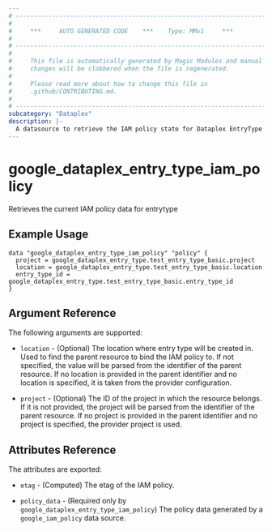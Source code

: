 ```yaml
---
# ----------------------------------------------------------------------------
#
#     ***     AUTO GENERATED CODE    ***    Type: MMv1     ***
#
# ----------------------------------------------------------------------------
#
#     This file is automatically generated by Magic Modules and manual
#     changes will be clobbered when the file is regenerated.
#
#     Please read more about how to change this file in
#     .github/CONTRIBUTING.md.
#
# ----------------------------------------------------------------------------
subcategory: "Dataplex"
description: |-
  A datasource to retrieve the IAM policy state for Dataplex EntryType
---
```



# google_dataplex_entry_type_iam_policy

Retrieves the current IAM policy data for entrytype


## Example Usage


```hcl
data "google_dataplex_entry_type_iam_policy" "policy" {
  project = google_dataplex_entry_type.test_entry_type_basic.project
  location = google_dataplex_entry_type.test_entry_type_basic.location
  entry_type_id = google_dataplex_entry_type.test_entry_type_basic.entry_type_id
}
```

## Argument Reference

The following arguments are supported:

* `location` - (Optional) The location where entry type will be created in.
 Used to find the parent resource to bind the IAM policy to. If not specified,
  the value will be parsed from the identifier of the parent resource. If no location is provided in the parent identifier and no
  location is specified, it is taken from the provider configuration.

* `project` - (Optional) The ID of the project in which the resource belongs.
    If it is not provided, the project will be parsed from the identifier of the parent resource. If no project is provided in the parent identifier and no project is specified, the provider project is used.

## Attributes Reference

The attributes are exported:

* `etag` - (Computed) The etag of the IAM policy.

* `policy_data` - (Required only by `google_dataplex_entry_type_iam_policy`) The policy data generated by
  a `google_iam_policy` data source.
